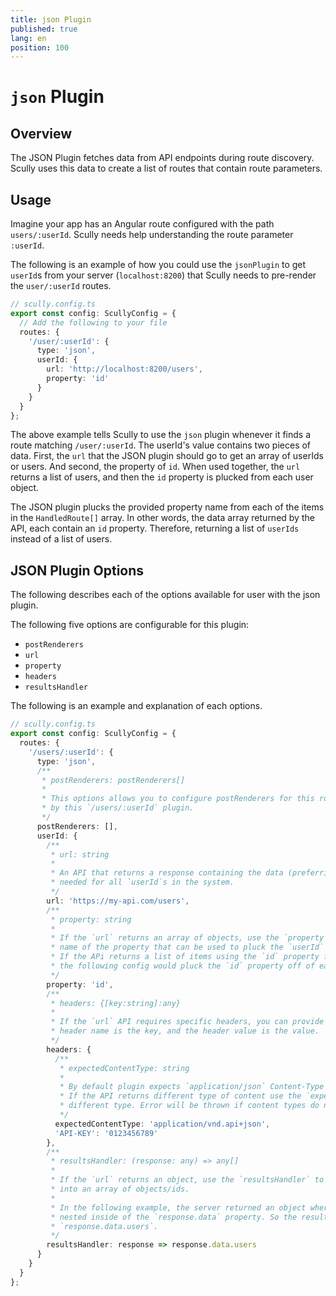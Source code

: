 ```yaml
---
title: json Plugin
published: true
lang: en
position: 100
---
```


# `json` Plugin

<div class="docs-link_table">
  <a class="view-in-repo" href="https://github.com/scullyio/scully/blob/main/libs/scully/src/lib/routerPlugins/jsonRoutePlugin.ts"></a>
</div>

## Overview

The JSON Plugin fetches data from API endpoints during route discovery. Scully uses this data
to create a list of routes that contain route parameters.

## Usage

Imagine your app has an Angular route configured with the path `users/:userId`. Scully needs
help understanding the route parameter `:userId`.

The following is an example of how you could use the `jsonPlugin` to get `userId`s from your
server (`localhost:8200`) that Scully needs to pre-render the `user/:userId` routes.

```typescript
// scully.config.ts
export const config: ScullyConfig = {
  // Add the following to your file
  routes: {
    '/user/:userId': {
      type: 'json',
      userId: {
        url: 'http://localhost:8200/users',
        property: 'id'
      }
    }
  }
};
```

The above example tells Scully to use the `json` plugin whenever it finds a route
matching `/user/:userId`. The userId's value contains two pieces of data. First,
the `url` that the JSON plugin should go to get an array of userIds or users. And
second, the property of `id`. When used together, the `url` returns a list of
users, and then the `id` property is plucked from each user object.

The JSON plugin plucks the provided property name from each of the items in the
`HandledRoute[]` array. In other words, the data array returned by the API, each
contain an `id` property. Therefore, returning a list of `userIds` instead
of a list of users.

## JSON Plugin Options

The following describes each of the options available for user with the json plugin.

The following five options are configurable for this plugin:

- `postRenderers`
- `url`
- `property`
- `headers`
- `resultsHandler`

The following is an example and explanation of each options.

```typescript
// scully.config.ts
export const config: ScullyConfig = {
  routes: {
    '/users/:userId': {
      type: 'json',
      /**
       * postRenderers: postRenderers[]
       *
       * This options allows you to configure postRenderers for this route returned
       * by this `/users/:userId` plugin.
       */
      postRenderers: [],
      userId: {
        /**
         * url: string
         *
         * An API that returns a response containing the data (preferribly an array)
         * needed for all `userId`s in the system.
         */
        url: 'https://my-api.com/users',
        /**
         * property: string
         *
         * If the `url` returns an array of objects, use the `property` to provide the
         * name of the property that can be used to pluck the `userId` from each item.
         * If the APi returns a list of items using the `id` property for the `userId`,
         * the following config would pluck the `id` property off of each user object.
         */
        property: 'id',
        /**
         * headers: {[key:string]:any}
         *
         * If the `url` API requires specific headers, you can provide those here. The
         * header name is the key, and the header value is the value.
         */
        headers: {
          /**
           * expectedContentType: string
           *
           * By default plugin expects `application/json` Content-Type in response headers.
           * If the API returns different type of content use the `expectedContentType` to specify
           * different type. Error will be thrown if content types do not match.
           */
          expectedContentType: 'application/vnd.api+json',
          'API-KEY': '0123456789'
        },
        /**
         * resultsHandler: (response: any) => any[]
         *
         * If the `url` returns an object, use the `resultsHandler` to map that object
         * into an array of objects/ids.
         *
         * In the following example, the server returned an object where the users were
         * nested inside of the `response.data` property. So the resultsHandler returns
         * `response.data.users`.
         */
        resultsHandler: response => response.data.users
      }
    }
  }
};
```
